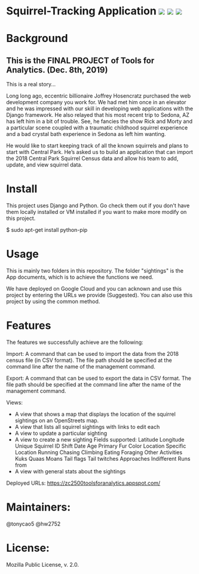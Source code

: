 # Squirrel-Tracking Application ![](https://img.shields.io/badge/License-Mozilla%20v2.0-blue) ![](https://img.shields.io/badge/Environment-Django-yellowgreen)  ![](https://img.shields.io/badge/Build-passing-red)

# Background

This is the FINAL PROJECT of Tools for Analytics. (Dec. 8th, 2019)
-----------------------------------------------------------------------------------------------------------------------------------
This is a real story...

Long long ago, eccentric billionaire Joffrey Hosencratz purchased the web development company you work for. We had met him once in an elevator and he was impressed with our skill in developing web applications with the Django framework. He also relayed that his most recent trip to Sedona, AZ has left him in a bit of trouble. See, he fancies the show Rick and Morty and a particular scene coupled with a traumatic childhood squirrel experience and a bad crystal bath experience in Sedona as left him wanting. 

He would like to start keeping track of all the known squirrels and plans to start with Central Park. He’s asked us to build an application that can import the 2018 Central Park Squirrel Census data and allow his team to add, update, and view squirrel data. 

# Install

This project uses Django and Python. Go check them out if you don't have them locally installed or VM installed if you want to make more modify on this project.

$ sudo apt-get install python-pip

# Usage

This is mainly two folders in this repository. The folder "sightings" is the App documents, which is to achieve the functions we need. 

We have deployed on Google Cloud and you can acknown and use this project by entering the URLs we provide (Suggested).  You can also use this project by using the common method.

# Features

The features we successfully achieve are the following:

Import: A command that can be used to import the data from the 2018 census file (in CSV format). The file path should be specified at the command line after the name of the management command. 

Export: A command that can be used to export the data in CSV format. The file path should be specified at the command line after the name of the management command. 

Views:
- A view that shows a map that displays the location of the squirrel sightings on an OpenStreets map.
- A view that lists all squirrel sightings with links to edit each
- A view to update a particular sighting
- A view to create a new sighting
  Fields supported:
    Latitude
    Longitude
    Unique Squirrel ID
    Shift
    Date
    Age
    Primary Fur Color
    Location
    Specific Location
    Running
    Chasing
    Climbing
    Eating
    Foraging
    Other Activities
    Kuks
    Quaas
    Moans
    Tail flags
    Tail twitches
    Approaches
    Indifferent
    Runs from
- A view with general stats about the sightings

Deployed URLs: https://zc2500toolsforanalytics.appspot.com/

# Maintainers:
@tonycao5
@hw2752

# License:
Mozilla Public License, v. 2.0.
